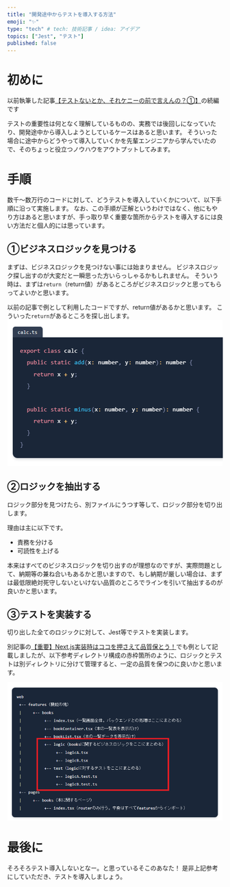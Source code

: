 ```yaml
---
title: "開発途中からテストを導入する方法"
emoji: "✨"
type: "tech" # tech: 技術記事 / idea: アイデア
topics: ["Jest", "テスト"]
published: false
---
```


# 初めに
以前執筆した記事[【テストないとか、それケニーの前で言えんの？①】](https://zenn.dev/collabostyle/articles/cd0d94013423f6)の続編です

テストの重要性は何となく理解しているものの、実務では後回しになっていたり、開発途中から導入しようとしているケースはあると思います。
そういった場合に途中からどうやって導入していくかを先輩エンジニアから学んでいたので、そのちょっと役立つノウハウをアウトプットしてみます。

# 手順
数千～数万行のコードに対して、どうテストを導入していくかについて、以下手順に沿って実施します。
なお、この手順が正解というわけではなく、他にもやり方はあると思いますが、手っ取り早く重要な箇所からテストを導入するには良い方法だと個人的には思っています。

## ①ビジネスロジックを見つける
まずは、ビジネスロジックを見つけない事には始まりません。
ビジネスロジック探し出すのが大変だと一瞬思った方いらっしゃるかもしれません。
そういう時は、まずは`return`（return値）があるところがビジネスロジックと思ってもらってよいかと思います。

以前の記事で例として利用したコードですが、return値があるかと思います。
こういった`return`があるところを探し出します。
![](/images/f425b804f28d6f/1.png)

## ②ロジックを抽出する
ロジック部分を見つけたら、別ファイルにうつす等して、ロジック部分を切り出します。

理由は主に以下です。
* 責務を分ける
* 可読性を上げる

本来はすべてのビジネスロジックを切り出すのが理想なのですが、実際問題として、納期等の兼ね合いもあるかと思いますので、もし納期が厳しい場合は、まずは最低限絶対死守しないといけない品質のところでラインを引いて抽出するのが良いかと思います。

## ③テストを実装する
切り出した全てのロジックに対して、Jest等でテストを実装します。

別記事の[【重要】Next.js実装時はココを押さえて品質保とう！](https://zenn.dev/collabostyle/articles/8cbceb572d42cd)でも例として記載しましたが、以下参考ディレクトリ構成の赤枠箇所のように、ロジックとテストは別ディレクトリに分けて管理すると、一定の品質を保つのに良いかと思います。

![](/images/f425b804f28d6f/2.png)

# 最後に

そろそろテスト導入しないとなー。と思っているそこのあなた！
是非上記参考にしていただき、テストを導入しましょう。

